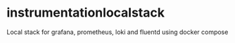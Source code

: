 # instrumentationlocalstack
Local stack for grafana, prometheus, loki and fluentd using docker compose
